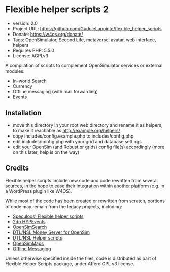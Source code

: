 # Flexible helper scripts 2

- version: 2.0
- Project URL: <https://github.com/GuduleLapointe/flexible_helper_scripts>
- Donate: <https://w4os.org/donate/>
- Tags: OpenSimulator, Second Life, metaverse, avatar, web interface, helpers
- Requires PHP: 5.5.0
- License: AGPLv3

A compilation of scripts to complement OpenSimulator services or external modules:

- In-world Search
- Currency
- Offline messaging (with mail forwarding)
- Events

## Installation

- move this directory in your root web directory and rename it as helpers, to make it reachable as <http://example.org/helpers/>
- copy includes/config.example.php to includes/config.php
- edit includes/config.php with your grid and database settings
- edit your OpenSim (and Robust or grids) config file(s) accordingly (more on this later, help is on the way)

## Credits

Flexible helper scripts include new code and code rewritten from several sources, in the hope to ease their integration within another platform (e.g. in a WordPress plugin like W4OS).

While most of the code has been created or rewritten from scratch, portions of code may remain from the legacy projects, including:

- [Speculoos' Flexible helper scripts](https://github.com/GuduleLapointe/flexible_helper_scripts)
- [2do HYPEvents](https://2do.pm)
- [OpenSimSearch](https://github.com/kcozens/OpenSimSearch)
- [DTL/NSL Money Server for OpenSim](http://www.nsl.tuis.ac.jp/xoops/modules/xpwiki/?OpenSim%2FMoneyServer)
- [DTL/NSL Helper scripts](http://www.nsl.tuis.ac.jp/xoops/modules/xpwiki/?OpenSim%2FMoneyServer%2FHelper%20Script)
- [OpenSimMaps](https://github.com/hawddamor/opensimmaps)
- [Offline Messaging](http://opensimulator.org/wiki/Offline_Messaging)

Unless otherwise specified inside the files, code is distributed as part of Flexible Helper Scripts package, under Affero GPL v3 license.
